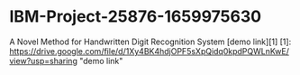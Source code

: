 # IBM-Project-25876-1659975630
A Novel Method for Handwritten Digit Recognition System
[demo link][1]
[1]: https://drive.google.com/file/d/1Xy4BK4hdjOPF5sXpQidq0kpdPQWLnKwE/view?usp=sharing "demo link"

